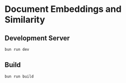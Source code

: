 # Document Embeddings and Similarity 

## Development Server

```bash
bun run dev
```

## Build

```bash
bun run build
```

